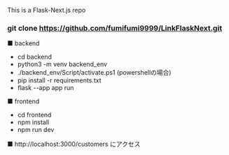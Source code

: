 This is a Flask-Next.js repo

### git clone https://github.com/fumifumi9999/LinkFlaskNext.git

■ backend
- cd backend
- python3 -m venv backend_env
- ./backend_env/Script/activate.ps1 (powershellの場合)
- pip install -r requirements.txt
- flask --app app run

■ frontend
- cd frontend
- npm install
- npm run dev

■ http://localhost:3000/customers にアクセス